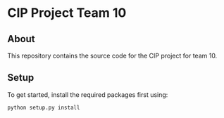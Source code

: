 # CIP Project Team 10
## About
This repository contains the source code for the CIP project for team 10.

## Setup
To get started, install the required packages first using:

```
python setup.py install
```
